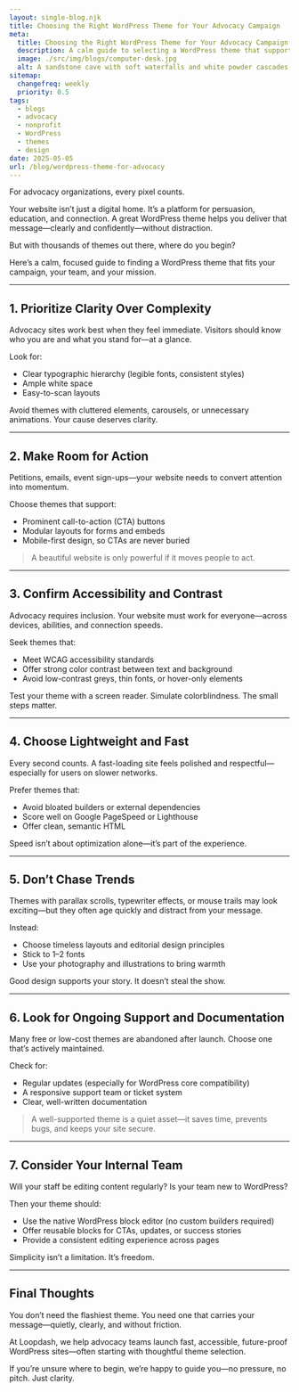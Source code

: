```yaml
---
layout: single-blog.njk
title: Choosing the Right WordPress Theme for Your Advocacy Campaign  
meta:
  title: Choosing the Right WordPress Theme for Your Advocacy Campaign  
  description: A calm guide to selecting a WordPress theme that supports clarity, speed, accessibility, and visual storytelling for mission-driven advocacy organizations.  
  image: ./src/img/blogs/computer-desk.jpg
  alt: A sandstone cave with soft waterfalls and white powder cascades, forming an otherworldly, peaceful landscape with space for banner text  
sitemap:
  changefreq: weekly  
  priority: 0.5  
tags:
  - blogs
  - advocacy  
  - nonprofit  
  - WordPress  
  - themes  
  - design  
date: 2025-05-05  
url: /blog/wordpress-theme-for-advocacy
---
```


For advocacy organizations, every pixel counts.

Your website isn’t just a digital home. It’s a platform for persuasion, education, and connection. A great WordPress theme helps you deliver that message—clearly and confidently—without distraction.

But with thousands of themes out there, where do you begin?

Here’s a calm, focused guide to finding a WordPress theme that fits your campaign, your team, and your mission.

---

## 1. Prioritize Clarity Over Complexity

Advocacy sites work best when they feel immediate. Visitors should know who you are and what you stand for—at a glance.

Look for:
- Clear typographic hierarchy (legible fonts, consistent styles)
- Ample white space
- Easy-to-scan layouts

Avoid themes with cluttered elements, carousels, or unnecessary animations. Your cause deserves clarity.

---

## 2. Make Room for Action

Petitions, emails, event sign-ups—your website needs to convert attention into momentum.

Choose themes that support:
- Prominent call-to-action (CTA) buttons
- Modular layouts for forms and embeds
- Mobile-first design, so CTAs are never buried

> A beautiful website is only powerful if it moves people to act.

---

## 3. Confirm Accessibility and Contrast

Advocacy requires inclusion. Your website must work for everyone—across devices, abilities, and connection speeds.

Seek themes that:
- Meet WCAG accessibility standards
- Offer strong color contrast between text and background
- Avoid low-contrast greys, thin fonts, or hover-only elements

Test your theme with a screen reader. Simulate colorblindness. The small steps matter.

---

## 4. Choose Lightweight and Fast

Every second counts. A fast-loading site feels polished and respectful—especially for users on slower networks.

Prefer themes that:
- Avoid bloated builders or external dependencies
- Score well on Google PageSpeed or Lighthouse
- Offer clean, semantic HTML

Speed isn’t about optimization alone—it’s part of the experience.

---

## 5. Don’t Chase Trends

Themes with parallax scrolls, typewriter effects, or mouse trails may look exciting—but they often age quickly and distract from your message.

Instead:
- Choose timeless layouts and editorial design principles
- Stick to 1–2 fonts
- Use your photography and illustrations to bring warmth

Good design supports your story. It doesn’t steal the show.

---

## 6. Look for Ongoing Support and Documentation

Many free or low-cost themes are abandoned after launch. Choose one that’s actively maintained.

Check for:
- Regular updates (especially for WordPress core compatibility)
- A responsive support team or ticket system
- Clear, well-written documentation

> A well-supported theme is a quiet asset—it saves time, prevents bugs, and keeps your site secure.

---

## 7. Consider Your Internal Team

Will your staff be editing content regularly? Is your team new to WordPress?

Then your theme should:
- Use the native WordPress block editor (no custom builders required)
- Offer reusable blocks for CTAs, updates, or success stories
- Provide a consistent editing experience across pages

Simplicity isn’t a limitation. It’s freedom.

---

## Final Thoughts

You don’t need the flashiest theme. You need one that carries your message—quietly, clearly, and without friction.

At Loopdash, we help advocacy teams launch fast, accessible, future-proof WordPress sites—often starting with thoughtful theme selection.

If you’re unsure where to begin, we’re happy to guide you—no pressure, no pitch. Just clarity.